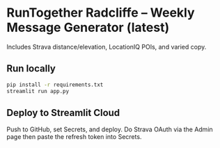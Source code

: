 # RunTogether Radcliffe – Weekly Message Generator (latest)

Includes Strava distance/elevation, LocationIQ POIs, and varied copy.

## Run locally
```bash
pip install -r requirements.txt
streamlit run app.py
```
## Deploy to Streamlit Cloud
Push to GitHub, set Secrets, and deploy. Do Strava OAuth via the Admin page then paste the refresh token into Secrets.
